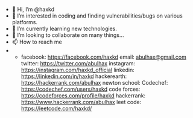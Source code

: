 - 👋 Hi, I’m @haxkd
- 👀 I’m interested in coding and finding vulnerabilities/bugs on various platforms.
- 🌱 I’m currently learning new technologies.
- 💞️ I’m looking to collaborate on many things...
- 📫 How to reach me 
- - facebook: https://facebook.com/haxkd
email: abulhax@gmail.com
twitter: https://twitter.com/abulhax
instagram: https://instagram.com/haxkd_official
linkedin: https://linkedin.com/in/haxkd
hackerearth: https://hackerrank.com/abulhax
newton school: 
Codechef: https://codechef.com/users/haxkd
code forces: https://codeforces.com/profile/haxkd
hackerrank: https://www.hackerrank.com/abulhax
leet code: https://leetcode.com/haxkd/

<!---
haxkd/haxkd is a ✨ special ✨ repository because its `README.md` (this file) appears on your GitHub profile.
You can click the Preview link to take a look at your changes.
--->
